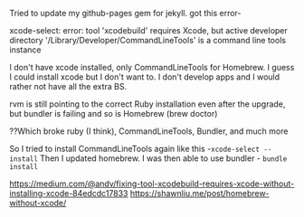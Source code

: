 Tried to update my github-pages gem for jekyll. got this error-

xcode-select: error: tool 'xcodebuild' requires Xcode, but active developer directory '/Library/Developer/CommandLineTools' is a command line tools instance

I don't have xcode installed, only CommandLineTools for Homebrew.  I guess I could install xcode but I don't want to.  I don't develop apps and I would rather not have all the extra BS.

rvm is still pointing to the correct Ruby installation even after the upgrade, but bundler is failing and so is Homebrew (brew doctor)

??Which broke ruby (I think), CommandLineTools, Bundler, and much more

So I tried to install CommandLineTools again like this -` xcode-select --install `
Then I updated homebrew.
I was then able to use bundler - `bundle install`


https://medium.com/@andv/fixing-tool-xcodebuild-requires-xcode-without-installing-xcode-84edcdc17833
https://shawnliu.me/post/homebrew-without-xcode/
